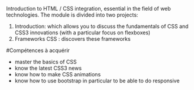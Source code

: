 
Introduction to HTML / CSS integration, essential in the field of web technologies.
The module is divided into two projects:
1.	Introduction: which allows you to discuss the fundamentals of CSS and CSS3 innovations (with a particular focus on flexboxes)
2.	Frameworks CSS : discovers these frameworks 

#Compétences à acquérir
- master the basics of CSS
- know the latest CSS3 news
- know how to make CSS animations
- know how to use bootstrap in particular to be able to do responsive
